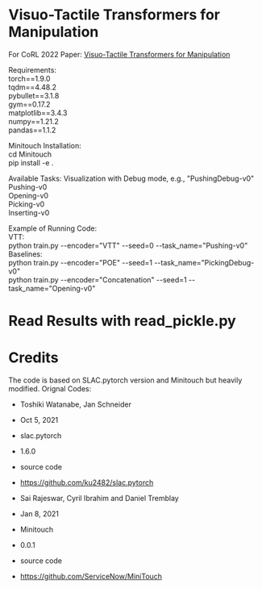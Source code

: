 # Visuo-Tactile Transformers for Manipulation
For CoRL 2022 Paper: [Visuo-Tactile Transformers for Manipulation](https://arxiv.org/abs/2210.00121)

Requirements:<br />
torch==1.9.0<br />
tqdm==4.48.2<br />
pybullet==3.1.8<br />
gym==0.17.2<br />
matplotlib==3.4.3<br />
numpy==1.21.2<br />
pandas==1.1.2<br />

Minitouch Installation:<br />
cd Minitouch<br />
pip install -e .<br />

Available Tasks: Visualization with Debug mode, e.g., "PushingDebug-v0"<br />
Pushing-v0<br />
Opening-v0<br />
Picking-v0<br />
Inserting-v0<br />


Example of Running Code:<br />
VTT:<br />
python train.py --encoder="VTT" --seed=0 --task_name="Pushing-v0"<br />
Baselines:<br />
python train.py --encoder="POE" --seed=1 --task_name="PickingDebug-v0"<br />
python train.py --encoder="Concatenation" --seed=1 --task_name="Opening-v0"<br />

# Read Results with read_pickle.py<br />

# Credits<br />
The code is based on SLAC.pytorch version and Minitouch but heavily modified.
Orignal Codes:

- Toshiki Watanabe, Jan Schneider
- Oct 5, 2021
- slac.pytorch
- 1.6.0
- source code
- https://github.com/ku2482/slac.pytorch

- Sai Rajeswar, Cyril Ibrahim and Daniel Tremblay
- Jan 8, 2021
- Minitouch
- 0.0.1
- source code
- https://github.com/ServiceNow/MiniTouch
